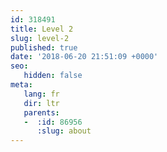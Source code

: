 ```yaml
---
id: 318491
title: Level 2
slug: level-2
published: true
date: '2018-06-20 21:51:09 +0000'
seo:
   hidden: false
meta:
   lang: fr
   dir: ltr
   parents:
   -  :id: 86956
      :slug: about
---
```


